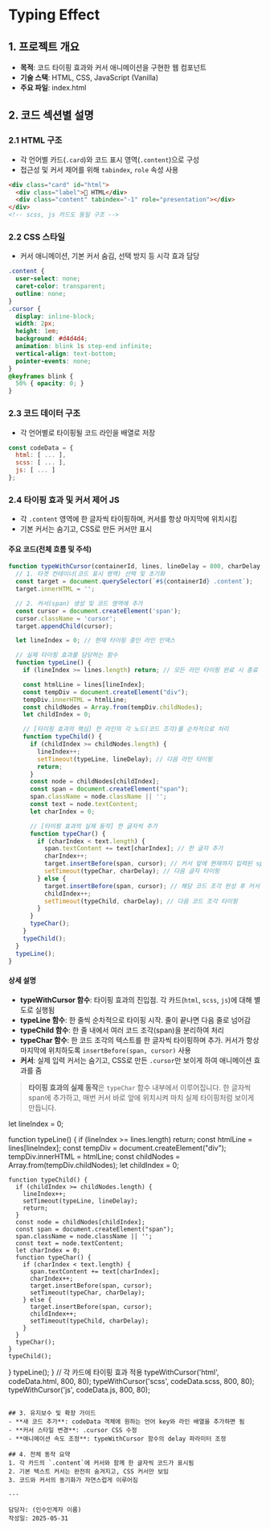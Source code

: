 # Typing Effect 

## 1. 프로젝트 개요
- **목적**: 코드 타이핑 효과와 커서 애니메이션을 구현한 웹 컴포넌트
- **기술 스택**: HTML, CSS, JavaScript (Vanilla)
- **주요 파일**: index.html

## 2. 코드 섹션별 설명

### 2.1 HTML 구조
- 각 언어별 카드(`.card`)와 코드 표시 영역(`.content`)으로 구성
- 접근성 및 커서 제어를 위해 `tabindex`, `role` 속성 사용

```html
<div class="card" id="html">
  <div class="label">🔧 HTML</div>
  <div class="content" tabindex="-1" role="presentation"></div>
</div>
<!-- scss, js 카드도 동일 구조 -->
```

### 2.2 CSS 스타일
- 커서 애니메이션, 기본 커서 숨김, 선택 방지 등 시각 효과 담당

```css
.content {
  user-select: none;
  caret-color: transparent;
  outline: none;
}
.cursor {
  display: inline-block;
  width: 2px;
  height: 1em;
  background: #d4d4d4;
  animation: blink 1s step-end infinite;
  vertical-align: text-bottom;
  pointer-events: none;
}
@keyframes blink {
  50% { opacity: 0; }
}
```

### 2.3 코드 데이터 구조
- 각 언어별로 타이핑될 코드 라인을 배열로 저장

```javascript
const codeData = {
  html: [ ... ],
  scss: [ ... ],
  js: [ ... ]
};
```

### 2.4 타이핑 효과 및 커서 제어 JS
- 각 `.content` 영역에 한 글자씩 타이핑하며, 커서를 항상 마지막에 위치시킴
- 기본 커서는 숨기고, CSS로 만든 커서만 표시

#### 주요 코드(전체 흐름 및 주석)

```javascript
function typeWithCursor(containerId, lines, lineDelay = 800, charDelay = 80) {
  // 1. 타겟 컨테이너(코드 표시 영역) 선택 및 초기화
  const target = document.querySelector(`#${containerId} .content`);
  target.innerHTML = '';

  // 2. 커서(span) 생성 및 코드 영역에 추가
  const cursor = document.createElement('span');
  cursor.className = 'cursor';
  target.appendChild(cursor);

  let lineIndex = 0; // 현재 타이핑 중인 라인 인덱스

  // 실제 타이핑 효과를 담당하는 함수
  function typeLine() {
    if (lineIndex >= lines.length) return; // 모든 라인 타이핑 완료 시 종료

    const htmlLine = lines[lineIndex];
    const tempDiv = document.createElement("div");
    tempDiv.innerHTML = htmlLine;
    const childNodes = Array.from(tempDiv.childNodes);
    let childIndex = 0;

    // [타이핑 효과의 핵심] 한 라인의 각 노드(코드 조각)를 순차적으로 처리
    function typeChild() {
      if (childIndex >= childNodes.length) {
        lineIndex++;
        setTimeout(typeLine, lineDelay); // 다음 라인 타이핑
        return;
      }
      const node = childNodes[childIndex];
      const span = document.createElement("span");
      span.className = node.className || '';
      const text = node.textContent;
      let charIndex = 0;

      // [타이핑 효과의 실제 동작] 한 글자씩 추가
      function typeChar() {
        if (charIndex < text.length) {
          span.textContent += text[charIndex]; // 한 글자 추가
          charIndex++;
          target.insertBefore(span, cursor); // 커서 앞에 현재까지 입력된 span 추가
          setTimeout(typeChar, charDelay); // 다음 글자 타이핑
        } else {
          target.insertBefore(span, cursor); // 해당 코드 조각 완성 후 커서 앞에 위치
          childIndex++;
          setTimeout(typeChild, charDelay); // 다음 코드 조각 타이핑
        }
      }
      typeChar();
    }
    typeChild();
  }
  typeLine();
}
```

#### 상세 설명
- **typeWithCursor 함수**: 타이핑 효과의 진입점. 각 카드(`html`, `scss`, `js`)에 대해 별도로 실행됨
- **typeLine 함수**: 한 줄씩 순차적으로 타이핑 시작. 줄이 끝나면 다음 줄로 넘어감
- **typeChild 함수**: 한 줄 내에서 여러 코드 조각(span)을 분리하여 처리
- **typeChar 함수**: 한 코드 조각의 텍스트를 한 글자씩 타이핑하며 추가. 커서가 항상 마지막에 위치하도록 `insertBefore(span, cursor)` 사용
- **커서**: 실제 입력 커서는 숨기고, CSS로 만든 `.cursor`만 보이게 하여 애니메이션 효과를 줌

> **타이핑 효과의 실제 동작**은 `typeChar` 함수 내부에서 이루어집니다. 한 글자씩 span에 추가하고, 매번 커서 바로 앞에 위치시켜 마치 실제 타이핑처럼 보이게 만듭니다.

  let lineIndex = 0;

  function typeLine() {
    if (lineIndex >= lines.length) return;
    const htmlLine = lines[lineIndex];
    const tempDiv = document.createElement("div");
    tempDiv.innerHTML = htmlLine;
    const childNodes = Array.from(tempDiv.childNodes);
    let childIndex = 0;

    function typeChild() {
      if (childIndex >= childNodes.length) {
        lineIndex++;
        setTimeout(typeLine, lineDelay);
        return;
      }
      const node = childNodes[childIndex];
      const span = document.createElement("span");
      span.className = node.className || '';
      const text = node.textContent;
      let charIndex = 0;
      function typeChar() {
        if (charIndex < text.length) {
          span.textContent += text[charIndex];
          charIndex++;
          target.insertBefore(span, cursor);
          setTimeout(typeChar, charDelay);
        } else {
          target.insertBefore(span, cursor);
          childIndex++;
          setTimeout(typeChild, charDelay);
        }
      }
      typeChar();
    }
    typeChild();
  }
  typeLine();
}
// 각 카드에 타이핑 효과 적용
 typeWithCursor('html', codeData.html, 800, 80);
 typeWithCursor('scss', codeData.scss, 800, 80);
 typeWithCursor('js', codeData.js, 800, 80);
```

## 3. 유지보수 및 확장 가이드
- **새 코드 추가**: codeData 객체에 원하는 언어 key와 라인 배열을 추가하면 됨
- **커서 스타일 변경**: .cursor CSS 수정
- **애니메이션 속도 조정**: typeWithCursor 함수의 delay 파라미터 조정

## 4. 전체 동작 요약
1. 각 카드의 `.content`에 커서와 함께 한 글자씩 코드가 표시됨
2. 기본 텍스트 커서는 완전히 숨겨지고, CSS 커서만 보임
3. 코드와 커서의 동기화가 자연스럽게 이루어짐

---

담당자: (인수인계자 이름)
작성일: 2025-05-31
